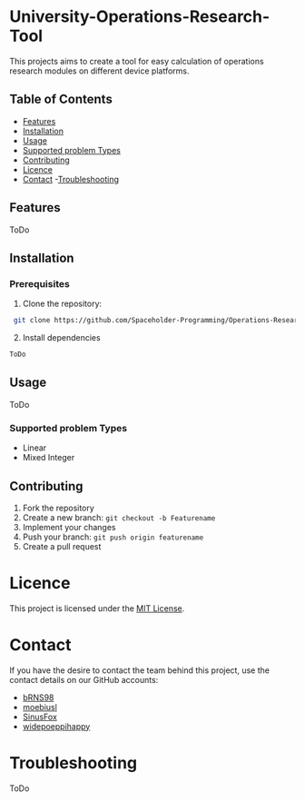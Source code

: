 # University-Operations-Research-Tool
This projects aims to create a tool for easy calculation of operations research modules on different device platforms.

## Table of Contents
- [Features](#features) 
- [Installation](#installation)
- [Usage](#usage)
- [Supported problem Types](#supported-problem-types)
- [Contributing](#contributing)
- [Licence](#licence)
- [Contact](#contact)
-[Troubleshooting](#troubleshooting)
## Features 
ToDo
## Installation 
### Prerequisites
1. Clone the repository:
```Bash
 git clone https://github.com/Spaceholder-Programming/Operations-Research-Tool.git
```
2. Install dependencies
```Bash
ToDo
```
## Usage

ToDo
### Supported problem Types
+ Linear
+ Mixed Integer

## Contributing
1. Fork the repository
2. Create a new branch: `git checkout -b Featurename`
3. Implement your changes
4. Push your branch: `git push origin featurename`
5. Create a pull request
# Licence
This project is licensed under the [MIT License](https://github.com/Spaceholder-Programming/Operations-Research-Tool?tab=MIT-1-ov-file).
# Contact
If you have the desire to contact the team behind this project, use the contact details on our GitHub accounts:
+ [bRNS98](https://github.com/bRNS98)
+ [moebiusl](https://giothub.com/moebiusl)
+ [SinusFox](https://github.com/SinusFox)
+ [widepoeppihappy](https://github.com/widepoeppihappy)
# Troubleshooting
ToDo



